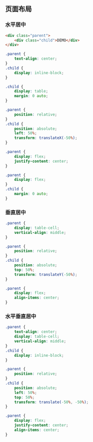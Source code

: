 ## 页面布局

### 水平居中

```html
<div class="parent">
    <div class="child">DEMO</div>
</div>
```

```css
.parent {
    text-align: center;
}
.child {
    display: inline-block;
}
```

```css
.child {
    display: table;
    margin: 0 auto;
}
```

```css
.parent {
    position: relative;
}
.child {
    position: absolute;
    left: 50%;
    transform: translateX(-50%);
}
```

```css
.parent {
    display: flex;
    justify-content: center;
}
```

```css
.parent {
    display: flex;
}
.child {
    margin: 0 auto;
}
```

### 垂直居中

```css
.parent {
    display: table-cell;
    vertical-align: middle;
}
```

```css
.parent {
    position: relative;
}
.child {
    position: absolute;
    top: 50%;
    transform: translateY(-50%);
}
```

```css
.parent {
    display: flex;
    align-items: center;
}
```

### 水平垂直居中

```css
.parent {
    text-align: center;
    display: table-cell;
    vertical-align: middle;
}
.child {
    display: inline-block;
}
```

```css
.parent {
    position: relative;
}
.child {
    position: absolute;
    left: 50%;
    top: 50%;
    transform: translate(-50%, -50%);
}
```

```css
.parent {
    display: flex;
    justify-content: center;
    align-items: center;
}
```
